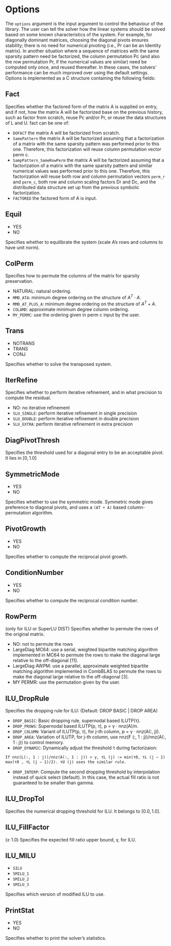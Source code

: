# Options

The `options` argument is the input argument to control the behaviour of the library. The user can tell the solver how the linear systems should be solved based on some known characteristics of the system. For example, for diagonally dominant matrices, choosing the diagonal pivots ensures stability; there is no need for numerical pivoting (i.e., Pr can be an Identity matrix). In another situation where a sequence of matrices with the same sparsity pattern need be factorized, the column permutation Pc (and also the row permutation Pr, if the numerical values are similar) need be computed only once, and reused thereafter. In these cases, the solvers’ performance can be much improved over using the default settings. Options is implemented as a C structure containing the following fields:

## Fact

Specifies whether the factored form of the matrix A is supplied on entry, and if not, how the matrix A will be factorized base on the previous history, such as factor from scratch, reuse Pc and/or Pr, or reuse the data structures of L and U. fact can be one of:

- `DOFACT` the matrix A will be factorized from scratch.
- `SamePattern` the matrix A will be factorized assuming that a factorization of a matrix with the same sparsity pattern was performed prior to this one. Therefore, this factorization will reuse column permutation vector perm c.
- `SampPattern_SameRowPerm` the matrix A will be factorized assuming that a factorization of a matrix with the same sparsity pattern and similar numerical values was performed prior to this one. Therefore, this factorization will reuse both row and column permutation vectors `perm_r` and `perm_c`, both row and column scaling factors Dr and Dc, and the distributed data structure set up from the previous symbolic factorization.
- `FACTORED` the factored form of A is input.

## Equil

- YES
- NO

Specifies whether to equilibrate the system (scale A’s rows and columns to have unit norm).

## ColPerm

Specifies how to permute the columns of the matrix for sparsity preservation.

- NATURAL: natural ordering.
- `MMD_ATA`: minimum degree ordering on the structure of $A^{T} \cdot A$.
- `MMD_AT_PLUS_A`: minimum degree ordering on the structure of $A^{T} + A$.
- `COLAMD`: approximate minimum degree column ordering.
- `MY_PERMC`: use the ordering given in perm c input by the user.

## Trans

- NOTRANS
- TRANS
- CONJ

Specifies whether to solve the transposed system.

## IterRefine

Specifies whether to perform iterative refinement, and in what precision to compute the residual.

- NO: no iterative refinement
- `SLU_SINGLE`: perform iterative refinement in single precision
- `SLU_DOUBLE`: perform iterative refinement in double precision
- `SLU_EXTRA`: perform iterative refinement in extra precision

## DiagPivotThresh

Specifies the threshold used for a diagonal entry to be an acceptable pivot. It lies in $[0, 1.0]$

## SymmetricMode

- YES
- NO

Specifies whether to use the symmetric mode. Symmetric mode gives preference to diagonal pivots, and uses a `(AT + A)` based column-permutation algorithm.

## PivotGrowth

- YES
- NO

Specifies whether to compute the reciprocal pivot growth.

## ConditionNumber

- YES
- NO

Specifies whether to compute the reciprocal condition number.

## RowPerm

(only for ILU or SuperLU DIST)
Specifies whether to permute the rows of the original matrix.

- NO: not to permute the rows
- LargeDiag MC64: use a serial, weighted bipartite matching algorithm implemented in
  MC64 to permute the rows to make the diagonal large relative to the off-diagonal [11].
- LargeDiag AWPM: use a parallel, approximate weighted bipartite matching algorithm
  implemented in CombBLAS to permute the rows to make the diagonal large relative to
  the off-diagonal [3].
- MY PERMR: use the permutation given by the user.

## ILU_DropRule

Specifies the dropping rule for ILU: (Default: DROP BASIC | DROP AREA)

- `DROP_BASIC`: Basic dropping rule, supernodal based ILUTP(τ).
- `DROP_PROWS`: Supernodal based ILUTP(p, τ), p = γ · nnz(A)/n.
- `DROP_COLUMN`: Variant of ILUTP(p, τ), for j-th column, p = γ · nnz(A(:, j)).
- `DROP_AREA`: Variation of ILUTP, for j-th column, use nnz(F (:, 1 : j))/nnz(A(:, 1 : j)) to control memory.
- `DROP_DYNAMIC`: Dynamically adjust the threshold τ during factorizaion:

```txt
If nnz(L(:, 1 : j))/nnz(A(:, 1 : j)) > γ, τL (j) := min(τ0, τL (j − 1) · 2); Otherwise τL (j) :=
max(τ0 , τL (j − 1)/2). τU (j) uses the similar rule.
```

- `DROP_INTERP`: Compute the second dropping threshold by interpolation instead of quick select (default). In this case, the actual fill ratio is not guaranteed to be smaller than gamma.

## ILU_DropTol

Specifies the numerical dropping threshold for ILU. It belongs to $[0.0, 1.0]$.

## ILU_FillFactor

(≥ 1.0)
Specifies the expected fill ratio upper bound, γ, for ILU.

## ILU_MILU

- `SILU`
- `SMILU_1`
- `SMILU_2`
- `SMILU_3`

Specifies which version of modified ILU to use.

## PrintStat

- YES
- NO

Specifies whether to print the solver’s statistics.
